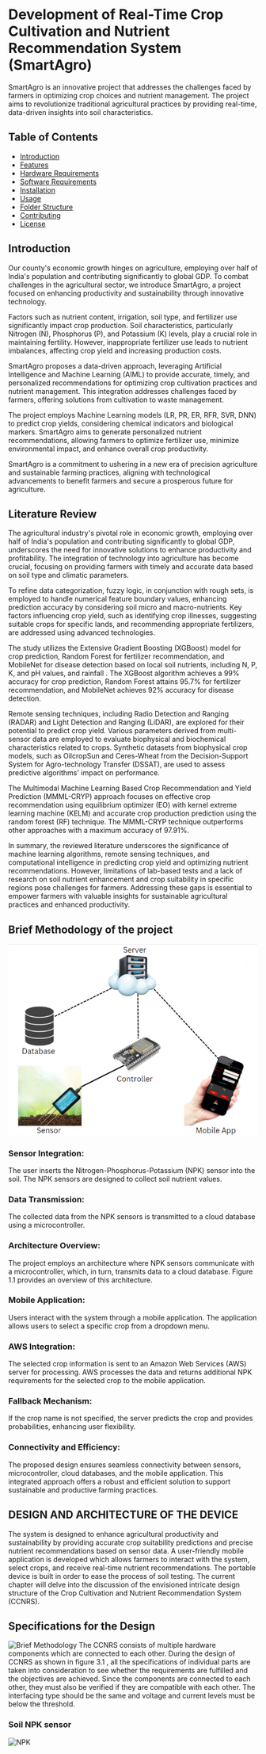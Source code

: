 # Development of Real-Time Crop Cultivation and Nutrient Recommendation System (SmartAgro)

SmartAgro is an innovative project that addresses the challenges faced by farmers in optimizing crop choices and nutrient management. The project aims to revolutionize traditional agricultural practices by providing real-time, data-driven insights into soil characteristics.

## Table of Contents

- [Introduction](#introduction)
- [Features](#features)
- [Hardware Requirements](#hardware-requirements)
- [Software Requirements](#software-requirements)
- [Installation](#installation)
- [Usage](#usage)
- [Folder Structure](#folder-structure)
- [Contributing](#contributing)
- [License](#license)

## Introduction

Our county's economic growth hinges on agriculture, employing over half of India's population and contributing significantly to global GDP. To combat challenges in the agricultural sector, we introduce SmartAgro, a project focused on enhancing productivity and sustainability through innovative technology.

Factors such as nutrient content, irrigation, soil type, and fertilizer use significantly impact crop production. Soil characteristics, particularly Nitrogen (N), Phosphorus (P), and Potassium (K) levels, play a crucial role in maintaining fertility. However, inappropriate fertilizer use leads to nutrient imbalances, affecting crop yield and increasing production costs.

SmartAgro proposes a data-driven approach, leveraging Artificial Intelligence and Machine Learning (AIML) to provide accurate, timely, and personalized recommendations for optimizing crop cultivation practices and nutrient management. This integration addresses challenges faced by farmers, offering solutions from cultivation to waste management.

The project employs Machine Learning models (LR, PR, ER, RFR, SVR, DNN) to predict crop yields, considering chemical indicators and biological markers. SmartAgro aims to generate personalized nutrient recommendations, allowing farmers to optimize fertilizer use, minimize environmental impact, and enhance overall crop productivity.

SmartAgro is a commitment to ushering in a new era of precision agriculture and sustainable farming practices, aligning with technological advancements to benefit farmers and secure a prosperous future for agriculture.

## Literature Review

The agricultural industry's pivotal role in economic growth, employing over half of India's population and contributing significantly to global GDP, underscores the need for innovative solutions to enhance productivity and profitability. The integration of technology into agriculture has become crucial, focusing on providing farmers with timely and accurate data based on soil type and climatic parameters.

To refine data categorization, fuzzy logic, in conjunction with rough sets, is employed to handle numerical feature boundary values, enhancing prediction accuracy by considering soil micro and macro-nutrients. Key factors influencing crop yield, such as identifying crop illnesses, suggesting suitable crops for specific lands, and recommending appropriate fertilizers, are addressed using advanced technologies.

The study utilizes the Extensive Gradient Boosting (XGBoost) model for crop prediction, Random Forest for fertilizer recommendation, and MobileNet for disease detection based on local soil nutrients, including N, P, K, and pH values, and rainfall . The XGBoost algorithm achieves a 99% accuracy for crop prediction, Random Forest attains 95.7% for fertilizer recommendation, and MobileNet achieves 92% accuracy for disease detection.

Remote sensing techniques, including Radio Detection and Ranging (RADAR) and Light Detection and Ranging (LiDAR), are explored for their potential to predict crop yield. Various parameters derived from multi-sensor data are employed to evaluate biophysical and biochemical characteristics related to crops. Synthetic datasets from biophysical crop models, such as OilcropSun and Ceres-Wheat from the Decision-Support System for Agro-technology Transfer (DSSAT), are used to assess predictive algorithms' impact on performance.

The Multimodal Machine Learning Based Crop Recommendation and Yield Prediction (MMML-CRYP) approach focuses on effective crop recommendation using equilibrium optimizer (EO) with kernel extreme learning machine (KELM) and accurate crop production prediction using the random forest (RF) technique. The MMML-CRYP technique outperforms other approaches with a maximum accuracy of 97.91%.

In summary, the reviewed literature underscores the significance of machine learning algorithms, remote sensing techniques, and computational intelligence in predicting crop yield and optimizing nutrient recommendations. However, limitations of lab-based tests and a lack of research on soil nutrient enhancement and crop suitability in specific regions pose challenges for farmers. Addressing these gaps is essential to empower farmers with valuable insights for sustainable agricultural practices and enhanced productivity.


## Brief Methodology of the project
![Brief Methodology](Images/brief.png)

### Sensor Integration:
The user inserts the Nitrogen-Phosphorus-Potassium (NPK) sensor into the soil.
The NPK sensors are designed to collect soil nutrient values.

### Data Transmission:
The collected data from the NPK sensors is transmitted to a cloud database using a microcontroller.

### Architecture Overview:
The project employs an architecture where NPK sensors communicate with a microcontroller, which, in turn, transmits data to a cloud database. Figure 1.1 provides an overview of this architecture.

### Mobile Application:
Users interact with the system through a mobile application.
The application allows users to select a specific crop from a dropdown menu.

### AWS Integration:
The selected crop information is sent to an Amazon Web Services (AWS) server for processing.
AWS processes the data and returns additional NPK requirements for the selected crop to the mobile application.

### Fallback Mechanism:
If the crop name is not specified, the server predicts the crop and provides probabilities, enhancing user flexibility.

### Connectivity and Efficiency:
The proposed design ensures seamless connectivity between sensors, microcontroller, cloud databases, and the mobile application.
This integrated approach offers a robust and efficient solution to support sustainable and productive farming practices.

## DESIGN AND ARCHITECTURE OF THE DEVICE
The system is designed to enhance agricultural productivity and sustainability by providing accurate crop suitability predictions and precise nutrient recommendations based on sensor data. A user-friendly mobile application is developed which allows farmers to interact with the system, select crops, and receive real-time nutrient recommendations. The portable device is built in order to ease the process of soil testing. The current chapter will delve into the discussion of the envisioned intricate design structure of the Crop Cultivation and Nutrient Recommendation System (CCNRS).

## Specifications for the Design
![Brief Methodology](Images/Agree.png)
The CCNRS consists of multiple hardware components which are connected to each other. During the design of CCNRS as shown in figure 3.1 , all the specifications of individual parts are taken into consideration to see whether the requirements are fulfilled and the objectives are achieved. Since the components are connected to each other, they must also be verified if they are compatible with each other. The interfacing type should be the same and voltage and current levels must be below the threshold.

### Soil NPK sensor
![NPK ](Images/Agree.png)
